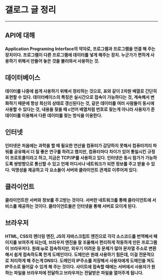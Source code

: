 # 갤로그 글 정리

--------------
## API에 대해
   
#### Application Programing Interface의 약자로, 프로그램과 프로그램을 연결 해 주는 장치이다. 프로그램이 다른 프로그램에 데이터를 넣게 해주는 장치. 누군가가 편하게 사용하기 위해서 만들어 놓은 것을 불러와서 사용하는 것.
## 데이터베이스
#### 데이터를 나중에 쉽게 사용하기 위해서 정리하는 것으로, 표와 같이 2차원 배열로 간단히 표현할 수 있다. 데이터베이스의 특징은 실시간으로 접속이 가능하다는 것, 계속해서 변화하기 때문에 항상 최신의 상태로 갱신된다는 것, 같은 데이터를 여러 사람들이 동시에 사용할 수 있다는 것, 내용을 찾을 때 c언어 배열처럼 번호로 찾는게 아니라 사용자가 준 데이터를 이용해서 다른 데이터를 찾는 방식을 이용한다.
## 인터넷
#### 인터넷은 처음에는 과학을 할 때 필요한 연산을 컴퓨터가 감당하지 못해서 컴퓨터끼리 파워를 공유해서 더 질 좋은 연구를 하려고 했지만, 컴퓨터마다 차이가 있어 통일시킨 규정이 프로토콜이라고 하고, 지금은 TCP/IP를 사용하고 있다. 인터넷은 동시 참가가 가능하도록 쌍방향으로 통신할 수 있고 언제 어디서나 네트워크가 되면 정보를 주고 받을 수 있다. 익명성을 제공하고 각 요소들이 서버와 클라이언트 관계로 이루어져 있다.
## 클라이언트
#### 클라이언트란 서버와 정보를 주고받는 것이다. 서버란 네트워크를 통해 클라이언트에 서비스를 제공하는 것이다. 클라이언트들은 인터넷을 통해 서버로 모이게 된다.
## 브라우저
#### HTML, CSS의 렌더링 엔진, JS의 자바스크립트 엔진으로 각각 소스코드를 번역해서 페이지를 보여주게 되는데, 브라우저 엔진을 잘 조율해서 편리하게 작동하게 만든 프로그램이 브라우저다. 원래 ip로 접속하지만, 외우기 어려운 등 문제가 많아 문자열 주소로 변환해서 쉽게 접속하도록 한게 도메인이다. 도메인은 원래 사용하기 힘든데, 이걸 전문적으로 처리하게 해 주는게 DNS다. 도메인의 IP주소를 저장해서 사용자에게 도메인을 쳐도 IP주소로 들어갈 수 있게 해 주는 것이다. 사이트에 접속할 때에는 서버에서 사용자가 원하는 파일을 브라우저에 전달하고 브라우저는 전달받은 파일을 열어주게 됩니다.
